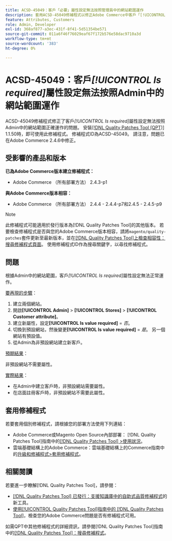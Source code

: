 ```yaml
---
title: ACSD-45049：客戶「必要」屬性設定無法按照管理員中的網站範圍運作
description: 套用ACSD-45049修補程式以修正Adobe Commerce中客戶「[!UICONTROL Is required]」屬性未依照Admin中的網站範圍正確覆寫的問題。
feature: Attributes, Customers
role: Admin, Developer
exl-id: 368af877-a3ec-431f-8f41-5d51354be571
source-git-commit: 011a6f46f76029eaf67f172b576e58dac9710a3d
workflow-type: tm+mt
source-wordcount: '383'
ht-degree: 0%

---
```


# ACSD-45049：客戶&#x200B;*[!UICONTROL Is required]*&#x200B;屬性設定無法按照Admin中的網站範圍運作

ACSD-45049修補程式修正了客戶&#x200B;*[!UICONTROL Is required]*&#x200B;屬性設定無法按照Admin中的網站範圍正確運作的問題。 安裝[[!DNL Quality Patches Tool (QPT)]](/help/tools/quality-patches-tool/usage.md) 1.1.50時，即可使用此修補程式。 修補程式ID為ACSD-45049。 請注意，問題已在Adobe Commerce 2.4.6中修正。

## 受影響的產品和版本

**已為Adobe Commerce版本建立修補程式：**

* Adobe Commerce （所有部署方法） 2.4.3-p1

**與Adobe Commerce版本相容：**

* Adobe Commerce （所有部署方法） 2.4.4 - 2.4.4-p7和2.4.5 - 2.4.5-p9

>[!NOTE]
>
>此修補程式可能適用於發行版本為[!DNL Quality Patches Tool]的其他版本。 若要檢查修補程式是否與您的Adobe Commerce版本相容，請將`magento/quality-patches`套件更新至最新版本，並在[[!DNL Quality Patches Tool]上檢查相容性：搜尋修補程式頁面](https://experienceleague.adobe.com/tools/commerce-quality-patches/index.html?lang=zh-Hant)。 使用修補程式ID作為搜尋關鍵字，以尋找修補程式。

## 問題

根據Admin中的網站範圍，客戶&#x200B;*[!UICONTROL Is required]*&#x200B;屬性設定無法正常運作。

<u>要再現的步驟</u>：

1. 建立兩個網站。
1. 開啟&#x200B;**[!UICONTROL Admin]** > **[!UICONTROL Stores]** > **[!UICONTROL Customer attribute]**。
1. 建立新屬性，設定&#x200B;**[!UICONTROL Is value required]** = *否*。
1. 切換到預設網站，然後變更&#x200B;**[!UICONTROL Is value required]** = *是*。 另一個網站有預設值。
1. 從Admin為非預設網站建立新客戶。

<u>預期結果</u>：

非預設網站不需要屬性。

<u>實際結果</u>：

* 在Admin中建立客戶時，非預設網站需要屬性。
* 在店面註冊客戶時，非預設網站不需要此屬性。

## 套用修補程式

若要套用個別修補程式，請根據您的部署方法使用下列連結：

* Adobe Commerce或Magento Open Source內部部署： [!DNL Quality Patches Tool]指南中的[[!DNL Quality Patches Tool] >使用狀況](/help/tools/quality-patches-tool/usage.md)。
* 雲端基礎結構上的Adobe Commerce：雲端基礎結構上的Commerce指南中的[升級和修補程式>套用修補程式](https://experienceleague.adobe.com/docs/commerce-cloud-service/user-guide/develop/upgrade/apply-patches.html?lang=zh-Hant)。

## 相關閱讀

若要進一步瞭解[!DNL Quality Patches Tool]，請參閱：

* [[!DNL Quality Patches Tool] 已發行：支援知識庫中的自助式品質修補程式](https://experienceleague.adobe.com/zh-hant/docs/commerce-operations/tools/quality-patches-tool/quality-patches-tool-to-self-serve-quality-patches)的新工具。
* [使用[!UICONTROL Quality Patches Tool]指南中的 [!DNL Quality Patches Tool]](/help/tools/quality-patches-tool/patches-available-in-qpt/check-patch-for-magento-issue-with-magento-quality-patches.md)，檢查您的Adobe Commerce問題是否有修補程式可用。


如需QPT中其他修補程式的詳細資訊，請參閱[!DNL Quality Patches Tool]指南中的[[!DNL Quality Patches Tool]：搜尋修補程式](https://experienceleague.adobe.com/tools/commerce-quality-patches/index.html?lang=zh-Hant)。
